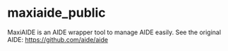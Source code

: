 # maxiaide_public
MaxiAIDE is an AIDE wrapper tool to manage AIDE easily. See the original AIDE: https://github.com/aide/aide
